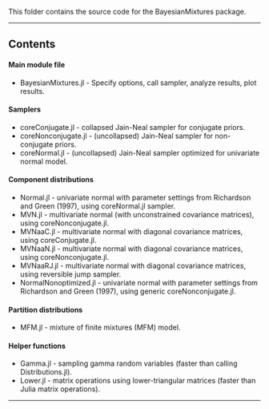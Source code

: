 This folder contains the source code for the BayesianMixtures package.

----------------------------------------------------------------------
## Contents

#### Main module file
- BayesianMixtures.jl - Specify options, call sampler, analyze results, plot results.

#### Samplers
- coreConjugate.jl - collapsed Jain-Neal sampler for conjugate priors.
- coreNonconjugate.jl - (uncollapsed) Jain-Neal sampler for non-conjugate priors.
- coreNormal.jl - (uncollapsed) Jain-Neal sampler optimized for univariate normal model.

#### Component distributions
- Normal.jl - univariate normal with parameter settings from Richardson and Green (1997), using coreNormal.jl sampler.
- MVN.jl - multivariate normal (with unconstrained covariance matrices), using coreNonconjugate.jl.
- MVNaaC.jl - multivariate normal with diagonal covariance matrices, using coreConjugate.jl.
- MVNaaN.jl - multivariate normal with diagonal covariance matrices, using coreNonconjugate.jl.
- MVNaaRJ.jl - multivariate normal with diagonal covariance matrices, using reversible jump sampler.
- NormalNonoptimized.jl - univariate normal with parameter settings from Richardson and Green (1997), using generic coreNonconjugate.jl.

#### Partition distributions
- MFM.jl - mixture of finite mixtures (MFM) model.

#### Helper functions
- Gamma.jl - sampling gamma random variables (faster than calling Distributions.jl).
- Lower.jl - matrix operations using lower-triangular matrices (faster than Julia matrix operations).



----------------------------------------------------------------------


